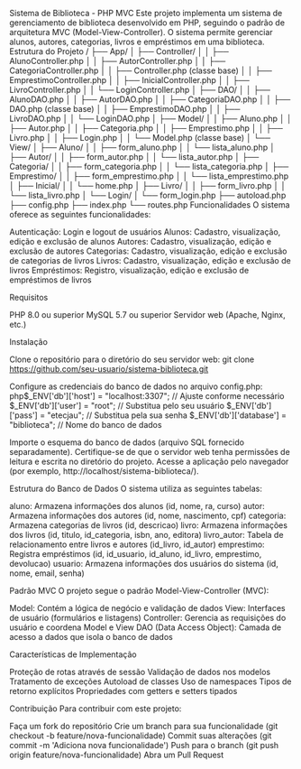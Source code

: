 Sistema de Biblioteca - PHP MVC
Este projeto implementa um sistema de gerenciamento de biblioteca desenvolvido em PHP, seguindo o padrão de arquitetura MVC (Model-View-Controller). O sistema permite gerenciar alunos, autores, categorias, livros e empréstimos em uma biblioteca.
Estrutura do Projeto
/
├── App/
│   ├── Controller/
│   │   ├── AlunoController.php
│   │   ├── AutorController.php
│   │   ├── CategoriaController.php
│   │   ├── Controller.php (classe base)
│   │   ├── EmprestimoController.php
│   │   ├── InicialController.php
│   │   ├── LivroController.php
│   │   └── LoginController.php
│   ├── DAO/
│   │   ├── AlunoDAO.php
│   │   ├── AutorDAO.php
│   │   ├── CategoriaDAO.php
│   │   ├── DAO.php (classe base)
│   │   ├── EmprestimoDAO.php
│   │   ├── LivroDAO.php
│   │   └── LoginDAO.php
│   ├── Model/
│   │   ├── Aluno.php
│   │   ├── Autor.php
│   │   ├── Categoria.php
│   │   ├── Emprestimo.php
│   │   ├── Livro.php
│   │   ├── Login.php
│   │   └── Model.php (classe base)
│   └── View/
│       ├── Aluno/
│       │   ├── form_aluno.php
│       │   └── lista_aluno.php
│       ├── Autor/
│       │   ├── form_autor.php
│       │   └── lista_autor.php
│       ├── Categoria/
│       │   ├── form_categoria.php
│       │   └── lista_categoria.php
│       ├── Emprestimo/
│       │   ├── form_emprestimo.php
│       │   └── lista_emprestimo.php
│       ├── Inicial/
│       │   └── home.php
│       ├── Livro/
│       │   ├── form_livro.php
│       │   └── lista_livro.php
│       └── Login/
│           └── form_login.php
├── autoload.php
├── config.php
├── index.php
└── routes.php
Funcionalidades
O sistema oferece as seguintes funcionalidades:

Autenticação: Login e logout de usuários
Alunos: Cadastro, visualização, edição e exclusão de alunos
Autores: Cadastro, visualização, edição e exclusão de autores
Categorias: Cadastro, visualização, edição e exclusão de categorias de livros
Livros: Cadastro, visualização, edição e exclusão de livros
Empréstimos: Registro, visualização, edição e exclusão de empréstimos de livros

Requisitos

PHP 8.0 ou superior
MySQL 5.7 ou superior
Servidor web (Apache, Nginx, etc.)

Instalação

Clone o repositório para o diretório do seu servidor web:
git clone https://github.com/seu-usuario/sistema-biblioteca.git

Configure as credenciais do banco de dados no arquivo config.php:
php$_ENV['db']['host'] = "localhost:3307"; // Ajuste conforme necessário
$_ENV['db']['user'] = "root";           // Substitua pelo seu usuário
$_ENV['db']['pass'] = "etecjau";        // Substitua pela sua senha
$_ENV['db']['database'] = "biblioteca"; // Nome do banco de dados

Importe o esquema do banco de dados (arquivo SQL fornecido separadamente).
Certifique-se de que o servidor web tenha permissões de leitura e escrita no diretório do projeto.
Acesse a aplicação pelo navegador (por exemplo, http://localhost/sistema-biblioteca/).

Estrutura do Banco de Dados
O sistema utiliza as seguintes tabelas:

aluno: Armazena informações dos alunos (id, nome, ra, curso)
autor: Armazena informações dos autores (id, nome, nascimento, cpf)
categoria: Armazena categorias de livros (id, descricao)
livro: Armazena informações dos livros (id, titulo, id_categoria, isbn, ano, editora)
livro_autor: Tabela de relacionamento entre livros e autores (id_livro, id_autor)
emprestimo: Registra empréstimos (id, id_usuario, id_aluno, id_livro, emprestimo, devolucao)
usuario: Armazena informações dos usuários do sistema (id, nome, email, senha)

Padrão MVC
O projeto segue o padrão Model-View-Controller (MVC):

Model: Contém a lógica de negócio e validação de dados
View: Interfaces de usuário (formulários e listagens)
Controller: Gerencia as requisições do usuário e coordena Model e View
DAO (Data Access Object): Camada de acesso a dados que isola o banco de dados

Características de Implementação

Proteção de rotas através de sessão
Validação de dados nos modelos
Tratamento de exceções
Autoload de classes
Uso de namespaces
Tipos de retorno explícitos
Propriedades com getters e setters tipados

Contribuição
Para contribuir com este projeto:

Faça um fork do repositório
Crie um branch para sua funcionalidade (git checkout -b feature/nova-funcionalidade)
Commit suas alterações (git commit -m 'Adiciona nova funcionalidade')
Push para o branch (git push origin feature/nova-funcionalidade)
Abra um Pull Request
